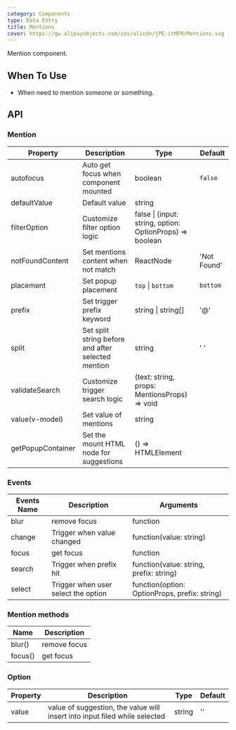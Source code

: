 ```yaml
---
category: Components
type: Data Entry
title: Mentions
cover: https://gw.alipayobjects.com/zos/alicdn/jPE-itMFM/Mentions.svg
---
```


Mention component.

## When To Use

- When need to mention someone or something.

## API

### Mention

| Property | Description | Type | Default |
| --- | --- | --- | --- |
| autofocus | Auto get focus when component mounted | boolean | `false` |
| defaultValue | Default value | string |  |
| filterOption | Customize filter option logic | false \| (input: string, option: OptionProps) => boolean |  |
| notFoundContent | Set mentions content when not match | ReactNode | 'Not Found' |
| placement | Set popup placement | `top` \| `bottom` | `bottom` |
| prefix | Set trigger prefix keyword | string \| string[] | '@' |
| split | Set split string before and after selected mention | string | ' ' |
| validateSearch | Customize trigger search logic | (text: string, props: MentionsProps) => void |  |
| value(v-model) | Set value of mentions | string |  |
| getPopupContainer | Set the mount HTML node for suggestions | () => HTMLElement |  |

### Events

| Events Name | Description | Arguments |
| --- | --- | --- |
| blur | remove focus | function |
| change | Trigger when value changed | function(value: string) |
| focus | get focus | function |
| search | Trigger when prefix hit | function(value: string, prefix: string) |
| select | Trigger when user select the option | function(option: OptionProps, prefix: string) |

### Mention methods

| Name    | Description  |
| ------- | ------------ |
| blur()  | remove focus |
| focus() | get focus    |

### Option

| Property | Description | Type | Default |
| --- | --- | --- | --- |
| value | value of suggestion, the value will insert into input filed while selected | string | '' |
